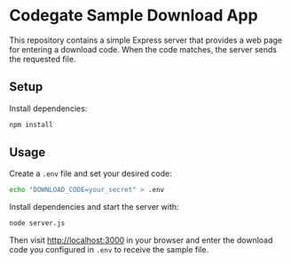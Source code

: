 # Codegate Sample Download App

This repository contains a simple Express server that provides a web page for entering a download code. When the code matches, the server sends the requested file.

## Setup

Install dependencies:

```bash
npm install
```

## Usage

Create a `.env` file and set your desired code:

```bash
echo "DOWNLOAD_CODE=your_secret" > .env
```

Install dependencies and start the server with:

```bash
node server.js
```

Then visit [http://localhost:3000](http://localhost:3000) in your browser and enter the download code you configured in `.env` to receive the sample file.
